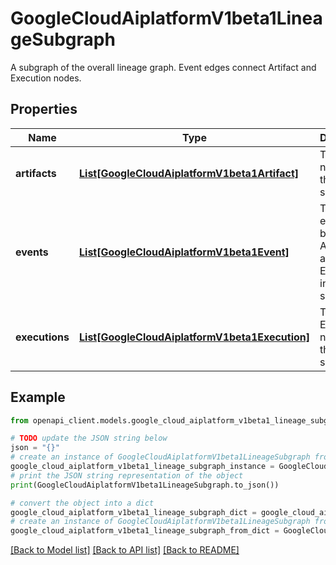 # GoogleCloudAiplatformV1beta1LineageSubgraph

A subgraph of the overall lineage graph. Event edges connect Artifact and Execution nodes.

## Properties

Name | Type | Description | Notes
------------ | ------------- | ------------- | -------------
**artifacts** | [**List[GoogleCloudAiplatformV1beta1Artifact]**](GoogleCloudAiplatformV1beta1Artifact.md) | The Artifact nodes in the subgraph. | [optional] 
**events** | [**List[GoogleCloudAiplatformV1beta1Event]**](GoogleCloudAiplatformV1beta1Event.md) | The Event edges between Artifacts and Executions in the subgraph. | [optional] 
**executions** | [**List[GoogleCloudAiplatformV1beta1Execution]**](GoogleCloudAiplatformV1beta1Execution.md) | The Execution nodes in the subgraph. | [optional] 

## Example

```python
from openapi_client.models.google_cloud_aiplatform_v1beta1_lineage_subgraph import GoogleCloudAiplatformV1beta1LineageSubgraph

# TODO update the JSON string below
json = "{}"
# create an instance of GoogleCloudAiplatformV1beta1LineageSubgraph from a JSON string
google_cloud_aiplatform_v1beta1_lineage_subgraph_instance = GoogleCloudAiplatformV1beta1LineageSubgraph.from_json(json)
# print the JSON string representation of the object
print(GoogleCloudAiplatformV1beta1LineageSubgraph.to_json())

# convert the object into a dict
google_cloud_aiplatform_v1beta1_lineage_subgraph_dict = google_cloud_aiplatform_v1beta1_lineage_subgraph_instance.to_dict()
# create an instance of GoogleCloudAiplatformV1beta1LineageSubgraph from a dict
google_cloud_aiplatform_v1beta1_lineage_subgraph_from_dict = GoogleCloudAiplatformV1beta1LineageSubgraph.from_dict(google_cloud_aiplatform_v1beta1_lineage_subgraph_dict)
```
[[Back to Model list]](../README.md#documentation-for-models) [[Back to API list]](../README.md#documentation-for-api-endpoints) [[Back to README]](../README.md)


